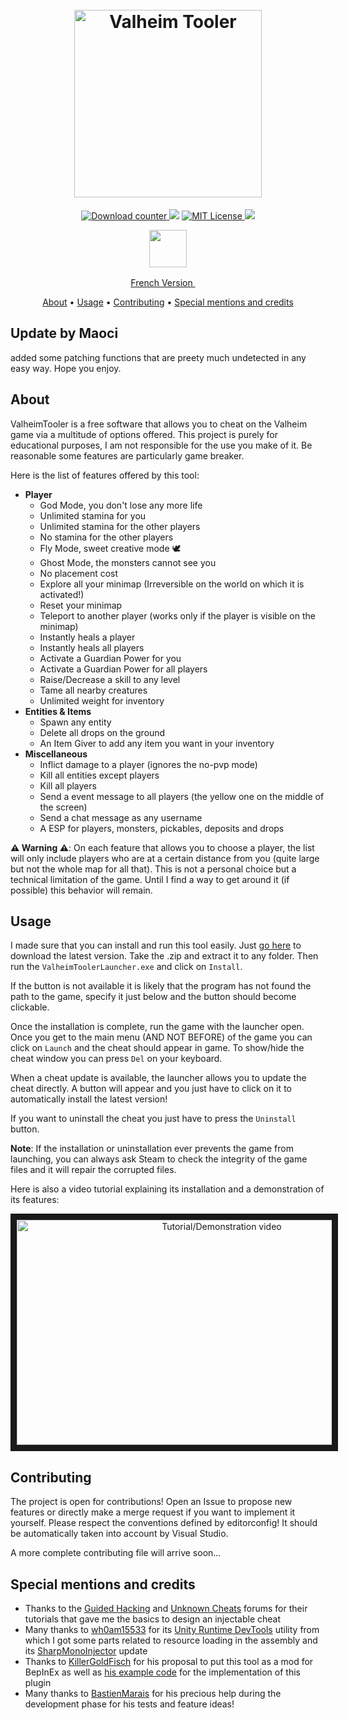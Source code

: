 <h1 align="center">
  <br>
  <img src="./docs/images/valheimtooler_logo.png" alt="Valheim Tooler" width="300">
</h1>

<p align="center">
  <a href="https://github.com/Astropilot/ValheimTooler/releases">
    <img src="https://img.shields.io/github/downloads/Astropilot/ValheimTooler/total"
         alt="Download counter">
  </a>
  <img src="https://img.shields.io/github/v/tag/Astropilot/ValheimTooler">
  <a href="https://github.com/Astropilot/ValheimTooler/blob/master/LICENSE">
    <img src="https://img.shields.io/github/license/Astropilot/ValheimTooler"
         alt="MIT License">
  </a>
  <img src="https://img.shields.io/badge/Made%20with-%E2%9D%A4%EF%B8%8F-red.svg">
</p>
<p align="center">
  <a href="https://discord.gg/y2wbG5uQ7y">
    <img src="https://discord.com/assets/f8389ca1a741a115313bede9ac02e2c0.svg" height="60">
  </a>
</p>

<p align="center">
    <a href="./README-FR.md">French Version <img src="https://cdn.countryflags.com/thumbs/france/flag-800.png" height="16"></a>
</p>

<p align="center">
  <a href="#about">About</a> •
  <a href="#usage">Usage</a> •
  <a href="#contributing">Contributing</a> •
  <a href="#special-mentions-and-credits">Special mentions and credits</a>
</p>

## Update by Maoci

added some patching functions that are preety much undetected in any easy way. Hope you enjoy.

## About

ValheimTooler is a free software that allows you to cheat on the Valheim game via a multitude of options offered. This project is purely for educational purposes, I am not responsible for the use you make of it. Be reasonable some features are particularly game breaker.

Here is the list of features offered by this tool:

* **Player**
  * God Mode, you don't lose any more life
  * Unlimited stamina for you
  * Unlimited stamina for the other players
  * No stamina for the other players
  * Fly Mode, sweet creative mode 🕊️
  * Ghost Mode, the monsters cannot see you
  * No placement cost
  * Explore all your minimap (Irreversible on the world on which it is activated!)
  * Reset your minimap
  * Teleport to another player (works only if the player is visible on the minimap)
  * Instantly heals a player
  * Instantly heals all players
  * Activate a Guardian Power for you
  * Activate a Guardian Power for all players
  * Raise/Decrease a skill to any level
  * Tame all nearby creatures
  * Unlimited weight for inventory
* **Entities & Items**
  * Spawn any entity
  * Delete all drops on the ground
  * An Item Giver to add any item you want in your inventory
* **Miscellaneous**
  * Inflict damage to a player (ignores the no-pvp mode)
  * Kill all entities except players
  * Kill all players
  * Send a event message to all players (the yellow one on the middle of the screen)
  * Send a chat message as any username
  * A ESP for players, monsters, pickables, deposits and drops

**⚠️ Warning ⚠️**: On each feature that allows you to choose a player, the list will only include players who are at a certain distance from you (quite large but not the whole map for all that). This is not a personal choice but a technical limitation of the game. Until I find a way to get around it (if possible) this behavior will remain.

## Usage

I made sure that you can install and run this tool easily. Just [go here](https://github.com/Astropilot/ValheimTooler/releases) to download the latest version. Take the .zip and extract it to any folder. Then run the `ValheimToolerLauncher.exe` and click on `Install`.

If the button is not available it is likely that the program has not found the path to the game, specify it just below and the button should become clickable.

Once the installation is complete, run the game with the launcher open. Once you get to the main menu (AND NOT BEFORE) of the game you can click on `Launch` and the cheat should appear in game. To show/hide the cheat window you can press `Del` on your keyboard.

When a cheat update is available, the launcher allows you to update the cheat directly. A button will appear and you just have to click on it to automatically install the latest version!

If you want to uninstall the cheat you just have to press the `Uninstall` button.

**Note**: If the installation or uninstallation ever prevents the game from launching, you can always ask Steam to check the integrity of the game files and it will repair the corrupted files.

Here is also a video tutorial explaining its installation and a demonstration of its features:

<p align="center">
<a href="https://www.youtube.com/watch?feature=player_embedded&v=Xbt0V_1Xt4U" target="_blank">
  <img src="https://img.youtube.com/vi/Xbt0V_1Xt4U/maxresdefault.jpg" width="640" height="360" border="10" alt="Tutorial/Demonstration video">
</a>
</p>

## Contributing

The project is open for contributions! Open an Issue to propose new features or directly make a merge request if you want to implement it yourself. Please respect the conventions defined by editorconfig! It should be automatically taken into account by Visual Studio.

A more complete contributing file will arrive soon...

## Special mentions and credits

* Thanks to the [Guided Hacking](https://guidedhacking.com/threads/how-to-hack-unity-games-using-mono-injection-tutorial.11674/) and [Unknown Cheats](https://www.unknowncheats.me/forum/unity/285864-beginners-guide-hacking-unity-games.html) forums for their tutorials that gave me the basics to design an injectable cheat
* Many thanks to [wh0am15533](https://github.com/wh0am15533) for its [Unity Runtime DevTools](https://www.unknowncheats.me/forum/unity/388951-unity-runtime-devtools-v1-01-a.html) utility from which I got some parts related to resource loading in the assembly and its [SharpMonoInjector](https://github.com/wh0am15533/SharpMonoInjector) update
* Thanks to [KillerGoldFisch](https://github.com/KillerGoldFisch) for his proposal to put this tool as a mod for BepInEx as well as [his example code](https://github.com/KillerGoldFisch/ValheimToolerLoaderMod) for the implementation of this plugin
* Many thanks to [BastienMarais](https://github.com/BastienMarais) for his precious help during the development phase for his tests and feature ideas!
